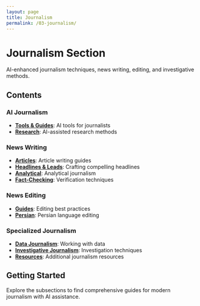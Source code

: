 ```yaml
---
layout: page
title: Journalism
permalink: /03-journalism/
---
```


# Journalism Section

AI-enhanced journalism techniques, news writing, editing, and investigative methods.

## Contents

### AI Journalism
- **[Tools & Guides](ai-journalism/tools-guides/)**: AI tools for journalists
- **[Research](ai-journalism/research/)**: AI-assisted research methods

### News Writing
- **[Articles](news-writing/articles/)**: Article writing guides
- **[Headlines & Leads](news-writing/headlines-leads/)**: Crafting compelling headlines
- **[Analytical](news-writing/analytical/)**: Analytical journalism
- **[Fact-Checking](news-writing/fact-checking/)**: Verification techniques

### News Editing
- **[Guides](news-editing/guides/)**: Editing best practices
- **[Persian](news-editing/persian/)**: Persian language editing

### Specialized Journalism
- **[Data Journalism](data-journalism/)**: Working with data
- **[Investigative Journalism](investigative-journalism/)**: Investigation techniques
- **[Resources](resources/)**: Additional journalism resources

## Getting Started

Explore the subsections to find comprehensive guides for modern journalism with AI assistance.
